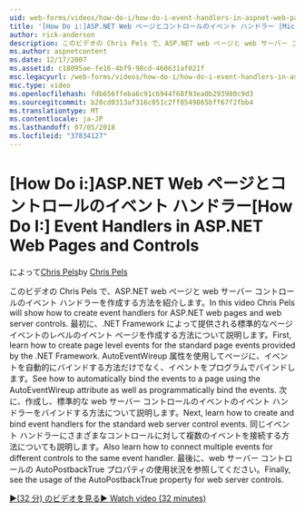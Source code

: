 ```yaml
---
uid: web-forms/videos/how-do-i/how-do-i-event-handlers-in-aspnet-web-pages-and-controls
title: '[How Do i:]ASP.NET Web ページとコントロールのイベント ハンドラー |Microsoft Docs'
author: rick-anderson
description: このビデオの Chris Pels で、ASP.NET web ページと web サーバー コントロールのイベント ハンドラーを作成する方法を紹介します。 まず、ページ レベルのイベントの f を作成する方法を学習します.
ms.author: aspnetcontent
ms.date: 12/17/2007
ms.assetid: c18095ae-fe16-4bf9-98cd-460631af021f
msc.legacyurl: /web-forms/videos/how-do-i/how-do-i-event-handlers-in-aspnet-web-pages-and-controls
msc.type: video
ms.openlocfilehash: fdb656ffeba6c91c6944f68f93ea0b293980c9d3
ms.sourcegitcommit: b28cd0313af316c051c2ff8549865bff67f2fbb4
ms.translationtype: MT
ms.contentlocale: ja-JP
ms.lasthandoff: 07/05/2018
ms.locfileid: "37834127"
---
```

<a name="how-do-i-event-handlers-in-aspnet-web-pages-and-controls"></a><span data-ttu-id="143f4-104">[How Do i:]ASP.NET Web ページとコントロールのイベント ハンドラー</span><span class="sxs-lookup"><span data-stu-id="143f4-104">[How Do I:] Event Handlers in ASP.NET Web Pages and Controls</span></span>
====================
<span data-ttu-id="143f4-105">によって[Chris Pels](https://twitter.com/chrispels)</span><span class="sxs-lookup"><span data-stu-id="143f4-105">by [Chris Pels](https://twitter.com/chrispels)</span></span>

<span data-ttu-id="143f4-106">このビデオの Chris Pels で、ASP.NET web ページと web サーバー コントロールのイベント ハンドラーを作成する方法を紹介します。</span><span class="sxs-lookup"><span data-stu-id="143f4-106">In this video Chris Pels will show how to create event handlers for ASP.NET web pages and web server controls.</span></span> <span data-ttu-id="143f4-107">最初に、.NET Framework によって提供される標準的なページ イベントのレベルのイベント ページを作成する方法について説明します。</span><span class="sxs-lookup"><span data-stu-id="143f4-107">First, learn how to create page level events for the standard page events provided by the .NET Framework.</span></span> <span data-ttu-id="143f4-108">AutoEventWireup 属性を使用してページに、イベントを自動的にバインドする方法だけでなく、イベントをプログラムでバインドします。</span><span class="sxs-lookup"><span data-stu-id="143f4-108">See how to automatically bind the events to a page using the AutoEventWireup attribute as well as programmatically bind the events.</span></span> <span data-ttu-id="143f4-109">次に、作成し、標準的な web サーバー コントロールのイベントのイベント ハンドラーをバインドする方法について説明します。</span><span class="sxs-lookup"><span data-stu-id="143f4-109">Next, learn how to create and bind event handlers for the standard web server control events.</span></span> <span data-ttu-id="143f4-110">同じイベント ハンドラーにさまざまなコントロールに対して複数のイベントを接続する方法についても説明します。</span><span class="sxs-lookup"><span data-stu-id="143f4-110">Also learn how to connect multiple events for different controls to the same event handler.</span></span> <span data-ttu-id="143f4-111">最後に、web サーバー コントロールの AutoPostbackTrue プロパティの使用状況を参照してください。</span><span class="sxs-lookup"><span data-stu-id="143f4-111">Finally, see the usage of the AutoPostbackTrue property for web server controls.</span></span>

[<span data-ttu-id="143f4-112">&#9654;(32 分) のビデオを見る</span><span class="sxs-lookup"><span data-stu-id="143f4-112">&#9654; Watch video (32 minutes)</span></span>](https://channel9.msdn.com/Blogs/ASP-NET-Site-Videos/how-do-i-event-handlers-in-aspnet-web-pages-and-controls)
